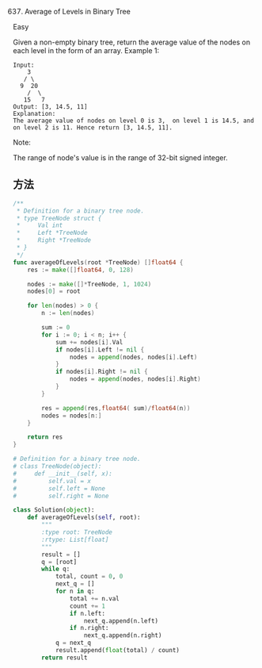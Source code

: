 637. Average of Levels in Binary Tree


Easy


Given a non-empty binary tree, return the average value of the nodes on each level in the form of an array.
Example 1:

```
Input:
    3
   / \
  9  20
    /  \
   15   7
Output: [3, 14.5, 11]
Explanation:
The average value of nodes on level 0 is 3,  on level 1 is 14.5, and on level 2 is 11. Hence return [3, 14.5, 11].
```


Note:

The range of node's value is in the range of 32-bit signed integer.

## 方法


```go
/**
 * Definition for a binary tree node.
 * type TreeNode struct {
 *     Val int
 *     Left *TreeNode
 *     Right *TreeNode
 * }
 */
func averageOfLevels(root *TreeNode) []float64 {
    res := make([]float64, 0, 128)

	nodes := make([]*TreeNode, 1, 1024)
	nodes[0] = root

	for len(nodes) > 0 {
		n := len(nodes)

		sum := 0
		for i := 0; i < n; i++ {
			sum += nodes[i].Val
			if nodes[i].Left != nil {
				nodes = append(nodes, nodes[i].Left)
			}
			if nodes[i].Right != nil {
				nodes = append(nodes, nodes[i].Right)
			}
		}

		res = append(res,float64( sum)/float64(n))
		nodes = nodes[n:]
	}

	return res
}
```



```python 
# Definition for a binary tree node.
# class TreeNode(object):
#     def __init__(self, x):
#         self.val = x
#         self.left = None
#         self.right = None

class Solution(object):
    def averageOfLevels(self, root):
        """
        :type root: TreeNode
        :rtype: List[float]
        """
        result = []
        q = [root]
        while q:
            total, count = 0, 0
            next_q = []
            for n in q:
                total += n.val
                count += 1
                if n.left:
                    next_q.append(n.left)
                if n.right:
                    next_q.append(n.right)
            q = next_q
            result.append(float(total) / count)
        return result
```